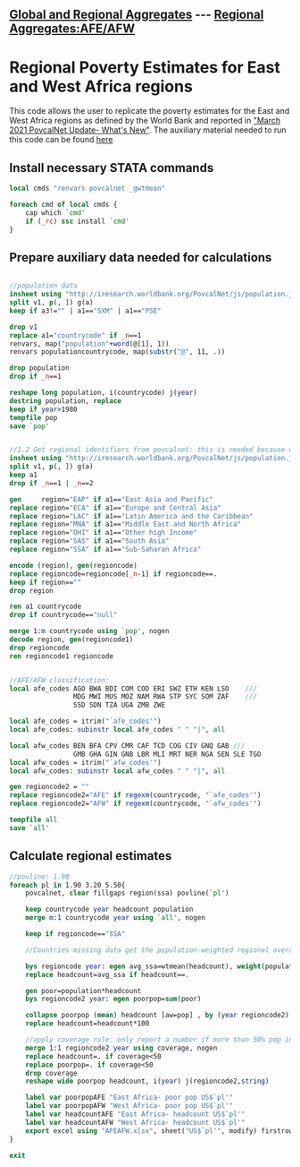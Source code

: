 ## [Global and Regional Aggregates](index.md) --- [Regional Aggregates:AFE/AFW](afeafw.md) 

# Regional Poverty Estimates for East and West Africa regions
This code allows the user to replicate the poverty estimates for the East and West Africa regions as defined by the World Bank and reported in ["March 2021 PovcalNet Update- What's New"](https://documents1.worldbank.org/curated/en/654971615585402030/pdf/March-2021-PovcalNet-Update-What-s-New.pdf). The auxiliary material needed to run this code can be found [here](https://github.com/PovcalNet-Team/AFEAFW)

## Install necessary STATA commands

```stata
local cmds "renvars povcalnet _gwtmean"

foreach cmd of local cmds {
	cap which `cmd'
	if (_rc) ssc install `cmd'
}
```
## Prepare auxiliary data needed for calculations
```stata

//population data 
insheet using "http://iresearch.worldbank.org/PovcalNet/js/population.js", clear
split v1, p(, ]) g(a)
keep if a3!="" | a1=="SXM" | a1=="PSE"

drop v1
replace a1="countrycode" if _n==1
renvars, map("population"+word(@[1], 1))
renvars populationcountrycode, map(substr("@", 11, .))

drop population
drop if _n==1

reshape long population, i(countrycode) j(year)
destring population, replace
keep if year>1980
tempfile pop
save `pop'


//1.2 Get regional identifiers from povcalnet: this is needed because when querying lined-up estimates regional identifiers are not displayed
insheet using "http://iresearch.worldbank.org/PovcalNet/js/population.js", clear
split v1, p(, ]) g(a)
keep a1 
drop if _n==1 | _n==2

gen 	region="EAP" if a1=="East Asia and Pacific"
replace region="ECA" if a1=="Europe and Central Asia"
replace region="LAC" if a1=="Latin America and the Caribbean"
replace region="MNA" if a1=="Middle East and North Africa"
replace region="OHI" if a1=="Other high Income"
replace region="SAS" if a1=="South Asia"
replace region="SSA" if a1=="Sub-Saharan Africa"

encode (region), gen(regioncode)
replace regioncode=regioncode[_n-1] if regioncode==.
keep if region==""
drop region

ren a1 countrycode
drop if countrycode=="null"

merge 1:m countrycode using `pop', nogen
decode region, gen(regioncode1)
drop regioncode
ren regioncode1 regioncode


//AFE/AFW classification:
local afe_codes AGO BWA BDI COM COD ERI SWZ ETH KEN LSO    /// 
                MDG MWI MUS MOZ NAM RWA STP SYC SOM ZAF    /// 
                SSD SDN TZA UGA ZMB ZWE

local afe_codes = itrim("`afe_codes'")
local afe_codes: subinstr local afe_codes " " "|", all

local afw_codes BEN BFA CPV CMR CAF TCD COG CIV GNQ GAB /// 
                GMB GHA GIN GNB LBR MLI MRT NER NGA SEN SLE TGO
local afw_codes = itrim("`afw_codes'")
local afw_codes: subinstr local afw_codes " " "|", all

gen regioncode2 = ""
replace regioncode2="AFE" if regexm(countrycode, "`afe_codes'")
replace regioncode2="AFW" if regexm(countrycode, "`afw_codes'")

tempfile all
save `all'
```
## Calculate regional estimates
```stata
//povline: 1.90
foreach pl in 1.90 3.20 5.50{
	povcalnet, clear fillgaps region(ssa) povline(`pl')

	keep countrycode year headcount population 
	merge m:1 countrycode year using `all', nogen

	keep if regioncode=="SSA"

	//Countries missing data get the population-weighted regional average

	bys regioncode year: egen avg_ssa=wtmean(headcount), weight(population)
	replace headcount=avg_ssa if headcount==.

	gen poor=population*headcount
	bys regioncode2 year: egen poorpop=sum(poor)

	collapse poorpop (mean) headcount [aw=pop] , by (year regioncode2)
	replace headcount=headcount*100

	//apply coverage rule: only report a number if more than 50% pop in +/- 3years window of ref year
	merge 1:1 regioncode2 year using coverage, nogen 
	replace headcount=. if coverage<50
	replace poorpop=. if coverage<50
	drop coverage
	reshape wide poorpop headcount, i(year) j(regioncode2,string)

	label var poorpopAFE "East Africa- poor pop US$`pl'"
	label var poorpopAFW "West Africa- poor pop US$`pl'"
	label var headcountAFE "East Africa- headcount US$`pl'"
	label var headcountAFW "West Africa- headcount US$`pl'"
	export excel using "AFEAFW.xlsx", sheet("US$`pl'", modify) firstrow(varl)
}

exit 
```
